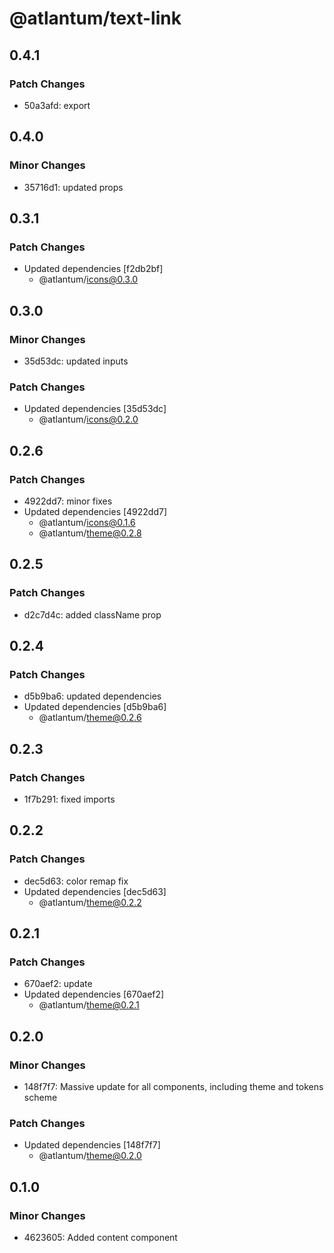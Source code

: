 # @atlantum/text-link

## 0.4.1

### Patch Changes

-   50a3afd: export

## 0.4.0

### Minor Changes

-   35716d1: updated props

## 0.3.1

### Patch Changes

-   Updated dependencies [f2db2bf]
    -   @atlantum/icons@0.3.0

## 0.3.0

### Minor Changes

-   35d53dc: updated inputs

### Patch Changes

-   Updated dependencies [35d53dc]
    -   @atlantum/icons@0.2.0

## 0.2.6

### Patch Changes

-   4922dd7: minor fixes
-   Updated dependencies [4922dd7]
    -   @atlantum/icons@0.1.6
    -   @atlantum/theme@0.2.8

## 0.2.5

### Patch Changes

-   d2c7d4c: added className prop

## 0.2.4

### Patch Changes

-   d5b9ba6: updated dependencies
-   Updated dependencies [d5b9ba6]
    -   @atlantum/theme@0.2.6

## 0.2.3

### Patch Changes

-   1f7b291: fixed imports

## 0.2.2

### Patch Changes

-   dec5d63: color remap fix
-   Updated dependencies [dec5d63]
    -   @atlantum/theme@0.2.2

## 0.2.1

### Patch Changes

-   670aef2: update
-   Updated dependencies [670aef2]
    -   @atlantum/theme@0.2.1

## 0.2.0

### Minor Changes

-   148f7f7: Massive update for all components, including theme and tokens scheme

### Patch Changes

-   Updated dependencies [148f7f7]
    -   @atlantum/theme@0.2.0

## 0.1.0

### Minor Changes

-   4623605: Added content component

